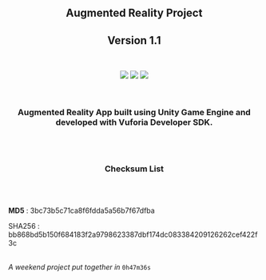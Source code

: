 <h2 align="center"><b>Augmented Reality Project</b></h2>

<h2 align="center">Version 1.1</h2>
<br>
<p align="center">
<a href="https://brand.unity.com/" alt="GitHub release"><img src="https://img.shields.io/badge/engine-Unity-blue.svg?style=for-the-badge&logo=hyper" ></a>
<a href="https://spdx.org/licenses/MIT" alt="License: GNU"><img src="https://img.shields.io/badge/License-GNU%203.0-orange.svg?style=for-the-badge"></a>
<a href="https://developer.vuforia.com/legal/vuforia-developer-agreement" alt="License: GNU"><img src="https://img.shields.io/badge/SDK-Vuforia%20DEv-green.svg?style=for-the-badge&logo=gnubash?logoColor=violet"></a>
</p>
<br>
<h3 align="center">Augmented Reality App built using Unity Game Engine and developed with Vuforia Developer SDK.</h3>
<br><br>

<h3 align="center"><b>Checksum List</b></h3><br><br>

<b>MD5</b>    : 3bc73b5c71ca8f6fdda5a56b7f67dfba

</b>SHA256</b> : bb868bd5b150f684183f2a9798623387dbf174dc083384209126262cef422f3c
<br><br>

*A weekend project put together in* `0h47m36s`





